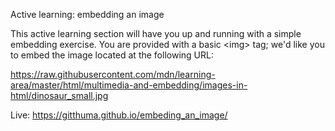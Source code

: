Active learning: embedding an image

This active learning section will have you up and running with a simple embedding exercise. You are provided with a basic &lt;img&gt; tag; we'd like you to embed the image located at the following URL:

https://raw.githubusercontent.com/mdn/learning-area/master/html/multimedia-and-embedding/images-in-html/dinosaur_small.jpg

Live: https://gitthuma.github.io/embeding_an_image/
